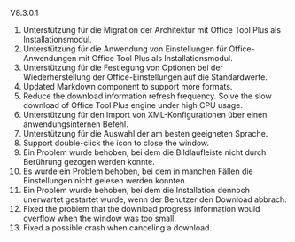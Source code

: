 V8.3.0.1

1. Unterstützung für die Migration der Architektur mit Office Tool Plus als Installationsmodul.
2. Unterstützung für die Anwendung von Einstellungen für Office-Anwendungen mit Office Tool Plus als Installationsmodul.
3. Unterstützung für die Festlegung von Optionen bei der Wiederherstellung der Office-Einstellungen auf die Standardwerte.
4. Updated Markdown component to support more formats.
5. Reduce the download information refresh frequency. Solve the slow download of Office Tool Plus engine under high CPU usage.
6. Unterstützung für den Import von XML-Konfigurationen über einen anwendungsinternen Befehl.
7. Unterstützung für die Auswahl der am besten geeigneten Sprache.
8. Support double-click the icon to close the window.
9. Ein Problem wurde behoben, bei dem die Bildlaufleiste nicht durch Berührung gezogen werden konnte.
10. Es wurde ein Problem behoben, bei dem in manchen Fällen die Einstellungen nicht gelesen werden konnten.
11. Ein Problem wurde behoben, bei dem die Installation dennoch unerwartet gestartet wurde, wenn der Benutzer den Download abbrach.
12. Fixed the problem that the download progress information would overflow when the window was too small.
13. Fixed a possible crash when canceling a download.
